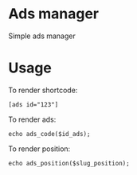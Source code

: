# Ads manager
Simple ads manager

# Usage
To render shortcode:

```
[ads id="123"]
```

To render ads:

```
echo ads_code($id_ads);
```

To render position:

```
echo ads_position($slug_position);
```